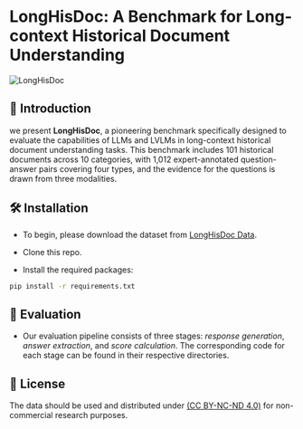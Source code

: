 # LongHisDoc: A Benchmark for Long-context Historical Document Understanding

![LongHisDoc](LongHisDoc_overview.png)

## 📖 Introduction
we present **LongHisDoc**, a pioneering benchmark specifically designed to evaluate the capabilities of LLMs and LVLMs in long-context historical document understanding tasks. This benchmark includes 101 historical documents across 10 categories, with 1,012 expert-annotated question-answer pairs covering four types, and the evidence for the questions is drawn from three modalities. 

## 🛠️ Installation

* To begin, please download the dataset from [LongHisDoc Data](https://huggingface.co/datasets/qweq12433454/LongHisDoc).

* Clone this repo.

* Install the required packages:
```bash
pip install -r requirements.txt
```

## 🔎 Evaluation

* Our evaluation pipeline consists of three stages: *response generation*, *answer extraction*, and *score calculation*. The corresponding code for each stage can be found in their respective directories.

## 📜 License
The data should be used and distributed under [ (CC BY-NC-ND 4.0)](https://creativecommons.org/licenses/by-nc-nd/4.0/deed.zh-hans) for non-commercial research purposes.
